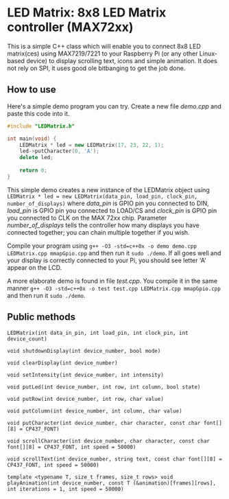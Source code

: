 # LED Matrix: 8x8 LED Matrix controller (MAX72xx)

This is a simple C++ class which will enable you to connect 8x8 LED matrix(ces) using MAX7219/7221 to your Raspberry Pi (or any other Linux-based device) to display scrolling text, icons and simple animation. It does not rely on SPI, it uses good ole bitbanging to get the job done.

## How to use

Here's a simple demo program you can try. Create a new file _demo.cpp_ and paste this code into it.

```C++
#include "LEDMatrix.h"

int main(void) {
	LEDMatrix * led = new LEDMatrix(17, 23, 22, 1);
	led->putCharacter(0, 'A');
	delete led;
	
	return 0;
}
```

This simple demo creates a new instance of the LEDMatrix object using `LEDMatrix * led = new LEDMatrix(data_pin, load_pin, clock_pin, number_of_displays)` where _data_pin_ is GPIO pin you connected to DIN, _load_pin_ is GPIO pin you connected to LOAD/CS and _clock_pin_ is GPIO pin you connected to CLK on the MAX 72xx chip. Parameter _number_of_displays_ tells the controller how many displays you have connected together; you can chain multiple together if you wish.

Compile your program using `g++ -O3 -std=c++0x -o demo demo.cpp LEDMatrix.cpp mmapGpio.cpp` and then run it `sudo ./demo`. If all goes well and your display is correctly connected to your Pi, you should see letter 'A' appear on the LCD.

A more elaborate demo is found in file _test.cpp_. You compile it in the same manner `g++ -O3 -std=c++0x -o test test.cpp LEDMatrix.cpp mmapGpio.cpp` and then run it `sudo ./demo`.

## Public methods

`LEDMatrix(int data_in_pin, int load_pin, int clock_pin, int device_count)`



`void shutdownDisplay(int device_number, bool mode)`

`void clearDisplay(int device_number)`

`void setIntensity(int device_number, int intensity)`
		
`void putLed(int device_number, int row, int column, bool state)`

`void putRow(int device_number, int row, char value)`

`void putColumn(int device_number, int column, char value)`

`void putCharacter(int device_number, char character, const char font[][8] = CP437_FONT)`

`void scrollCharacter(int device_number, char character, const char font[][8] = CP437_FONT, int speed = 50000)`
		
`void scrollText(int device_number, string text, const char font[][8] = CP437_FONT, int speed = 50000)`
		
`template <typename T, size_t frames, size_t rows> void playAnimation(int device_number, const T (&animation)[frames][rows], int iterations = 1, int speed = 50000)`
